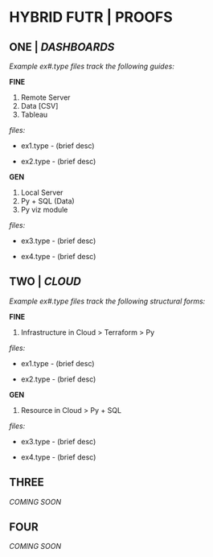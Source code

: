 # HYBRID FUTR | PROOFS

## ONE | *DASHBOARDS*

*Example ex#.type files track the following guides:*

**FINE** 
1. Remote Server
2. Data [CSV]
3. Tableau

*files:*

- ex1.type - (brief desc)

- ex2.type - (brief desc)


**GEN** 
1. Local Server
2. Py + SQL (Data)
3. Py viz module

*files:*

- ex3.type - (brief desc)

- ex4.type - (brief desc)


## TWO | *CLOUD*

*Example ex#.type files track the following structural forms:*

**FINE** 
1. Infrastructure in Cloud > Terraform > Py

*files:*

- ex1.type - (brief desc)

- ex2.type - (brief desc)


**GEN** 
1. Resource in Cloud > Py + SQL

*files:*

- ex3.type - (brief desc)

- ex4.type - (brief desc)


## THREE

*COMING SOON*

## FOUR

*COMING SOON*